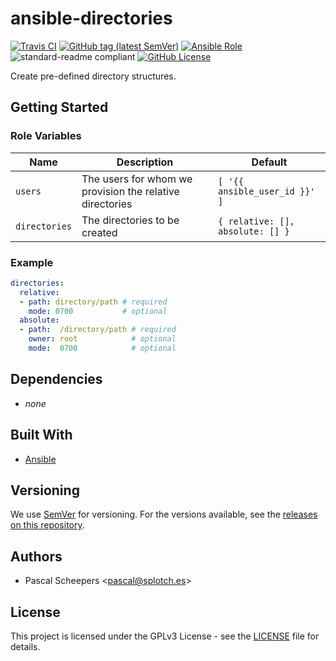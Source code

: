 # ansible-directories

[![Travis CI](https://img.shields.io/travis/com/pascal-splotches/ansible-directories.svg?style=flat-square)](https://travis-ci.com/pascal-splotches/ansible-directories)
[![GitHub tag (latest SemVer)](https://img.shields.io/github/tag/pascal-splotches/ansible-directories.svg?style=flat-square)](https://github.com/pascal-splotches/ansible-directories/releases)
[![Ansible Role](https://img.shields.io/ansible/role/32495.svg?style=flat-square)](https://galaxy.ansible.com/pascal_splotches/directories)
![standard-readme compliant](https://img.shields.io/badge/standard--readme-OK-brightgreen.svg?style=flat-square)
[![GitHub License](https://img.shields.io/github/license/pascal-splotches/ansible-directories.svg?style=flat-square)](https://github.com/pascal-splotches/ansible-directories/blob/master/LICENSE)

Create pre-defined directory structures.

## Getting Started
### Role Variables

| Name          | Description                                              | Default                          |
|---------------|----------------------------------------------------------|----------------------------------|
| `users`       | The users for whom we provision the relative directories | `[ '{{ ansible_user_id }}' ]`    |
| `directories` | The directories to be created                            | `{ relative: [], absolute: [] }` |

### Example

```YAML
directories:
  relative:
  - path: directory/path # required
    mode: 0700           # optional
  absolute:
  - path:  /directory/path # required
    owner: root            # optional
    mode:  0700            # optional
```

## Dependencies

- _none_

## Built With

- [Ansible](https://www.ansible.com/)

## Versioning

We use [SemVer](https://semver.org/) for versioning. For the versions available, see the [releases on this repository](https://github.com/pascal-splotches/ansible-directories/releases).

## Authors

- Pascal Scheepers <[pascal@splotch.es](mailto:pascal@splotch.es)>

## License

This project is licensed under the GPLv3 License - see the [LICENSE](./LICENSE) file for details.
